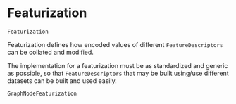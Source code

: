 # Featurization

```@docs
Featurization
```

Featurization defines how encoded values of different `FeatureDescriptors` can be collated and modified.

The implementation for a featurization must be as standardized and generic as possible, so that `FeatureDescriptors` that may be built using/use different datasets can be built and used easily.

```@docs
GraphNodeFeaturization
```